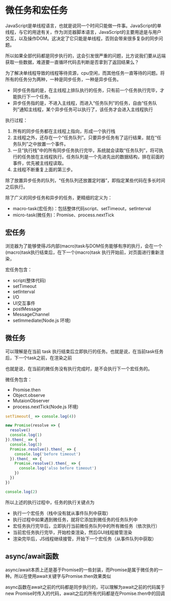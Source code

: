 # 微任务和宏任务

JavaScript是单线程语言，也就是说同一个时间只能做一件事。JavaScript的单线程，与它的用途有关，作为浏览器脚本语言，JavaScript的主要用途是与用户交互，以及操作DOM。这决定了它只能是单线程，否则会带来很多复杂的同步问题。

所以如果全部代码都是同步执行的，这会引发很严重的问题，比方说我们要从远端获取一些数据，难道要一直循环代码去判断是否拿到了返回结果么？

为了解决单线程导致的线程等待资源，cpu空闲，而其他任务一直等待的问题。将所有的任务分为两种，一种是同步任务，一种是异步任务。

- 同步任务指的是，在主线程上排队执行的任务，只有前一个任务执行完毕，才能执行下一个任务。
- 异步任务指的是，不进入主线程，而进入“任务队列”的任务，自由“任务队列”通知主线程，某个异步任务可以执行了，该任务才会进入主线程执行

执行过程：

1. 所有的同步任务都在主线程上指向，形成一个执行栈
2. 主线程之外，还存在一个“任务队列”。只要异步任务有了运行结果，就在“任务队列”之中放置一个事件。
3. 一旦“执行栈”中的所有同步任务执行完毕，系统就会读取“任务队列”，将可执行的任务放在主线程执行。任务队列是一个先进先出的数据结构，排在前面的事件，优先被主线程读取。
4. 主线程不断重复上面的第三步。

除了放置异步任务的队列，“任务队列还放置定时器”，即指定某些代码在多长时间之后执行。

除了广义的同步任务和异步的任务，更精细的定义为：

- macro-task(宏任务)：包括整体代码script、setTimeout，setInterval
- micro-task(微任务)：Promise、process.nextTick

## 宏任务

浏览器为了能够使得JS内部(macro)task与DOM任务能够有序的执行，会在一个(macro)task执行结束后，在下一个(macro)task 执行开始前，对页面进行重新渲染，

宏任务包含：

- script(整体代码)
- setTimeout
- setInterval
- I/O
- UI交互事件
- postMessage
- MessageChannel
- setImmediate(Node.js 环境)

## 微任务

可以理解是在当前 task 执行结束后立即执行的任务。也就是说，在当前task任务后，下一个task之前，在渲染之前

也就是说，在当前的微任务没有执行完成时，是不会执行下一个宏任务的。

微任务包含：

- Promise.then
- Object.observe
- MutaionObserver
- process.nextTick(Node.js 环境)

```javascript
setTimeout(_ => console.log(4))

new Promise(resolve => {
  resolve()
  console.log(1)
}).then(_ => {
  console.log(3)
  Promise.resolve().then(_ => {
    console.log('before timeout')
  }).then(_ => {
    Promise.resolve().then(_ => {
      console.log('also before timeout')
    })
  })
})

console.log(2)
```

所以上述的执行过程中，任务的执行关键点为

- 执行一个宏任务（栈中没有就从事件队列中获取）
- 执行过程中如果遇到微任务，就将它添加到微任务的任务队列中
- 宏任务执行完毕后，立即执行当前微任务队列中的所有微任务（依次执行）
- 当前宏任务执行完毕，开始检查渲染，然后GUI线程接管渲染
- 渲染完毕后，JS线程继续接管，开始下一个宏任务（从事件队列中获取）

## async/await函数

async/await本质上还是基于Promise的一些封装，而Promise是属于微任务的一种。所以在使用await关键字与Promise.then效果类似

async函数在await之前的代码都是同步执行的，可以理解为await之前的代码属于new Promise时传入的代码，await之后的所有代码都是在Promise.then中的回调
